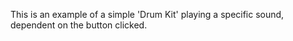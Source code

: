 This is an example of a simple 'Drum Kit' playing a specific sound, dependent on the button clicked.  
